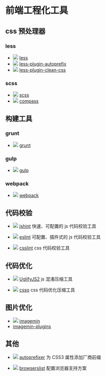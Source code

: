 # 前端工程化工具

## css 预处理器

### less

* ![](https://img.shields.io/github/stars/less/less.js.png) [less](https://github.com/less/less.js)
* ![](https://img.shields.io/github/stars/less/less-plugin-autoprefix.png) [less-plugin-autoprefix](https://github.com/less/less-plugin-autoprefix)
* ![](https://img.shields.io/github/stars/less/less-plugin-clean-css.png) [less-plugin-clean-css](https://github.com/less/less-plugin-clean-css)

### scss

* ![](https://img.shields.io/github/stars/sass/sass.png) [scss](https://github.com/sass/sass)
* ![](https://img.shields.io/github/stars/Compass/compass.png) [compass](https://github.com/Compass/compass)

## 构建工具

### grunt

* ![](https://img.shields.io/github/stars/gruntjs/grunt.png) [grunt](https://github.com/gruntjs/grunt)

### gulp

* ![](https://img.shields.io/github/stars/gulpjs/gulp.png) [gulp](https://github.com/gulpjs/gulp)

### webpack

* ![](https://img.shields.io/github/stars/webpack/webpack.png) [webpack](https://github.com/webpack/webpack)

## 代码校验

* ![](https://img.shields.io/github/stars/jshint/jshint.png) [jshint](https://github.com/jshint/jshint) 快速、可配置的 js 代码校验工具

* ![](https://img.shields.io/github/stars/eslint/eslint.png) [eslint](https://github.com/eslint/eslint) 可配置、插件式的 js 代码校验工具

* ![](https://img.shields.io/github/stars/CSSLint/csslint.png) [csslint](https://github.com/CSSLint/csslint) css 代码校验工具

## 代码优化

* ![](https://img.shields.io/github/stars/mishoo/UglifyJS2.png) [UglifyJS2](https://github.com/mishoo/UglifyJS2) js 混淆压缩工具

* ![](https://img.shields.io/github/stars/css/csso.png) [csso](https://github.com/css/csso) css 代码优化压缩工具

## 图片优化

* ![](https://img.shields.io/github/stars/imagemin/imagemin.png) [imagemin](https://github.com/imagemin/imagemin)
* [imagemin-plugins](https://www.npmjs.com/browse/keyword/imageminplugin)

## 其他

* ![](https://img.shields.io/github/stars/postcss/autoprefixer.png) [autoprefixer](https://github.com/postcss/autoprefixer) 为 CSS3 属性添加厂商前缀

* ![](https://img.shields.io/github/stars/ai/browserslist.png) [browserslist](https://github.com/ai/browserslist) 配置浏览器支持方案
